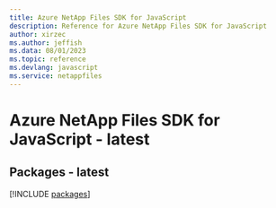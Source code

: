 ```yaml
---
title: Azure NetApp Files SDK for JavaScript
description: Reference for Azure NetApp Files SDK for JavaScript
author: xirzec
ms.author: jeffish
ms.data: 08/01/2023
ms.topic: reference
ms.devlang: javascript
ms.service: netappfiles
---
```

# Azure NetApp Files SDK for JavaScript - latest
## Packages - latest
[!INCLUDE [packages](netapp-files-index.md)]